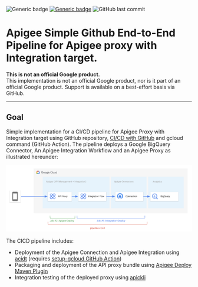![Generic badge](https://img.shields.io/badge/status-work%20in%20progress-orange) [![Generic badge](https://img.shields.io/badge/status-beta-yellow.svg)](https://shields.io/) ![GitHub last commit](https://img.shields.io/github/last-commit/g-lalevee/Apigee-Integration-Simple-GitHub-Pipeline) 


# Apigee Simple Github End-to-End Pipeline for Apigee proxy with Integration target.

**This is not an official Google product.**<BR>This implementation is not an official Google product, nor is it part of an official Google product. Support is available on a best-effort basis via GitHub.

***

## Goal

Simple implementation for a CI/CD pipeline for Apigee Proxy with Integration target using GitHub repository, 
[CI/CD with GitHub](https://docs.GitHub.com/ee/ci/introduction/) and gcloud command (GitHub Action).
The pipeline deploys a Google BigQuery Connector, An Apigee Integration Workflow and an Apigee Proxy as illustrated hereunder:

![pipeline](./images/pipeline.jpg)


The CICD pipeline includes:

- Deployment of the Apigee Connection and Apigee Integration using [acidt](https://github.com/g-lalevee/apigee-acidt) (requires [setup-gcloud GitHub Action](https://github.com/google-github-actions/setup-gcloud))
- Packaging and deployment of the API proxy bundle using [Apigee Deploy Maven Plugin](https://github.com/apigee/apigee-deploy-maven-plugin)
- Integration testing of the deployed proxy using [apickli](https://github.com/apickli/apickli)




